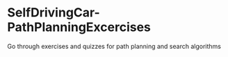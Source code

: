 # SelfDrivingCar-PathPlanningExcercises
Go through exercises and quizzes for path planning and search algorithms
